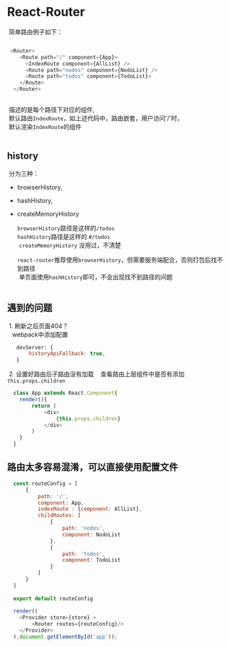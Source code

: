 # React-Router
  
  简单路由例子如下：  
  
```js

 <Router>
    <Route path="/" component={App}>
      <IndexRoute component={AllList} />
      <Route path="nodos" component={NodoList} />
      <Route path="todos" component={TodoList}>
    </Route>
  </Router>
  
```
  描述的是每个路径下对应的组件,  
  默认路由`IndexRoute`，如上述代码中，路由嵌套，用户访问'/'时，  
  默认渲染`IndexRoute`的组件  
  
## history

  分为三种：  
* browserHistory,  
* hashHistory,  
* createMemoryHistory
  
  `browserHistory`路径是这样的`/todos`  
  `hashHistory`路径是这样的 `#/todos`  
  `createMemoryHistory` 没用过，不清楚
  
  `react-router`推荐使用`browserHistory`，但需要服务端配合，否则打包后找不到路径  
  单页面使用`hashHistory`即可，不会出现找不到路径的问题  
  
## 遇到的问题
  
  1. 刷新之后页面404？
    
    webpack中添加配置
    
 ```js
    devServer: {
        historyApiFallback: true,
    }
 ```
  2. 设置好路由后子路由没有加载
  
  查看路由上层组件中是否有添加 `this.props.children`
  
```js
  class App extends React.Component{
    render(){
        return (
            <div>
                {this.props.children}
            </div>
        )
    }
  }
```

## 路由太多容易混淆，可以直接使用配置文件
```js
  const routeConfig = [
      {
          path: '/',
          component: App,
          indexRoute : {component: AllList},
          childRoutes: [
              {
                  path: 'nodos',
                  component: NodoList
              },
              {
                  path: 'todos',
                  component: TodoList
              }
          ]
      }
  ]
  
  export default routeConfig
  
  render((
    <Provider store={store} >
        <Router routes={routeConfig}/>
    </Provider>
  ),document.getElementById('app'));

```
  


